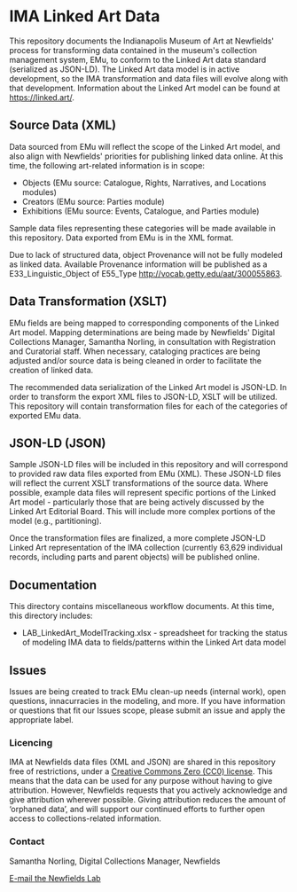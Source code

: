 # IMA Linked Art Data
This repository documents the Indianapolis Museum of Art at Newfields' process for transforming data contained in the museum's collection management system, EMu, to conform to the Linked Art data standard (serialized as JSON-LD). The Linked Art data model is in active development, so the IMA transformation and data files will evolve along with that development. Information about the Linked Art model can be found at https://linked.art/.

## Source Data (XML)
Data sourced from EMu will reflect the scope of the Linked Art model, and also align with Newfields' priorities for publishing linked data online. At this time, the following art-related information is in scope:

- Objects (EMu source: Catalogue, Rights, Narratives, and Locations modules)
- Creators (EMu source: Parties module)
- Exhibitions (EMu source: Events, Catalogue, and Parties module)

Sample data files representing these categories will be made available in this repository. Data exported from EMu is in the XML format.

Due to lack of structured data, object Provenance will not be fully modeled as linked data. Available Provenance information will be published as a E33_Linguistic_Object of E55_Type http://vocab.getty.edu/aat/300055863.

## Data Transformation (XSLT)
EMu fields are being mapped to corresponding components of the Linked Art model. Mapping determinations are being made by Newfields' Digital Collections Manager, Samantha Norling, in consultation with Registration and Curatorial staff. When necessary, cataloging practices are being adjusted and/or source data is being cleaned in order to facilitate the creation of linked data.

The recommended data serialization of the Linked Art model is JSON-LD. In order to transform the export XML files to JSON-LD, XSLT will be utilized. This repository will contain transformation files for each of the categories of exported EMu data.

## JSON-LD (JSON)
Sample JSON-LD files will be included in this repository and will correspond to provided raw data files exported from EMu (XML). These JSON-LD files will reflect the current XSLT transformations of the source data. Where possible, example data files will represent specific portions of the Linked Art model - particularly those that are being actively discussed by the Linked Art Editorial Board. This will include more complex portions of the model (e.g., partitioning).

Once the transformation files are finalized, a more complete JSON-LD Linked Art representation of the IMA collection (currently 63,629 individual records, including parts and parent objects) will be published online.

## Documentation
This directory contains miscellaneous workflow documents. At this time, this directory includes:
- LAB_LinkedArt_ModelTracking.xlsx - spreadsheet for tracking the status of modeling IMA data to fields/patterns within the Linked Art data model

## Issues
Issues are being created to track EMu clean-up needs (internal work), open questions, innacurracies in the modeling, and more. If you have information or questions that fit our Issues scope, please submit an issue and apply the appropriate label.

### Licencing
IMA at Newfields data files (XML and JSON) are shared in this repository free of restrictions, under a [Creative Commons Zero (CC0) license](https://creativecommons.org/choose/zero/). This means that the data can be used for any purpose without having to give attribution. However, Newfields requests that you actively acknowledge and give attribution wherever possible. Giving attribution reduces the amount of ‘orphaned data’, and will support our continued efforts to further open access to collections-related information.

### Contact
Samantha Norling, Digital Collections Manager, Newfields 

[E-mail the Newfields Lab](mailto:newfieldslab@discovernewfields.org)
